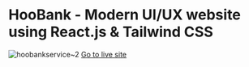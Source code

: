 # HooBank - Modern UI/UX website using React.js & Tailwind CSS
![hoobankservice~2](https://github.com/lightnonstop/Bank-service-website/assets/114651238/39a3e32c-0256-4dd3-a4bb-7ecb54c9518a)
[Go to live site](https://hoobankservice.netlify.app/)
